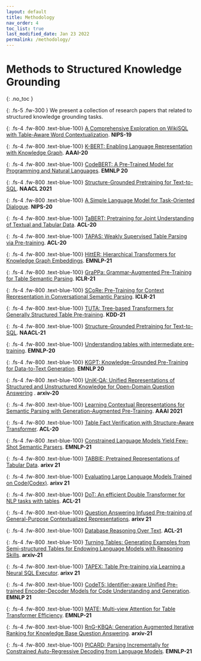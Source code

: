 ```yaml
---
layout: default
title: Methodology
nav_order: 4
toc_list: true
last_modified_date: Jan 23 2022
permalink: /methodology/
---
```


# Methods to Structured Knowledge Grounding
{: .no_toc }

{: .fs-5 .fw-300 }
We present a collection of research papers that related to structured knowledge grounding tasks.

[comment]: <> (## Table of contents)

[comment]: <> ({: .no_toc .text-delta .fs-4 style="font-weight:800"})

[comment]: <> (- TOC)

[comment]: <> ({:toc})



{: .fs-4 .fw-800 .text-blue-100}
[A Comprehensive Exploration on WikiSQL with Table-Aware Word Contextualization]((https://arxiv.org/abs/1902.01069)). 
 **NIPS-19**

[comment]: <> (<span class="fs-1">)

[comment]: <> (   [Code]&#40;https://github.com/naver/sqlova&#41;{: target="_blank" .btn .btn-green .mr-1 })

[comment]: <> (   [Semantic Scholar]&#40;https://www.semanticscholar.org/paper/A-Comprehensive-Exploration-on-WikiSQL-with-Word-Hwang-Yim/46b5d1bfe9bc72e056626c7f8cfd4936a4a00c0d&#41;{: .btn .btn-purple .mr-1 target="_blank" })

[comment]: <> (</span>)

[comment]: <> (**Evaluation Tasks:** [WikiSQL]&#40;/benchmarks#wikisql&#41;)


{: .fs-4 .fw-800 .text-blue-100}
[K-BERT: Enabling Language Representation with Knowledge Graph](https://arxiv.org/abs/1909.07606). 
**AAAI-20**

[comment]: <> (<span class="fs-1">)

[comment]: <> (   [Code]&#40;https://github.com/autoliuweijie/K-BERT&#41;{: target="_blank" .btn .btn-green .mr-1 })

[comment]: <> (   [Semantic Scholar]&#40;https://www.semanticscholar.org/paper/K-BERT%3A-Enabling-Language-Representation-with-Graph-Liu-Zhou/06a73ad09664435f8b3cd90293f4e05a047cf375&#41;{: .btn .btn-purple .mr-1 target="_blank" })

[comment]: <> (</span> )

[comment]: <> (**Evaluation Tasks:** Book, review,Chnsenticorp, Shopping, Weibo, XNLI, LCQMC, NLPCC-DBQA, MSRA-NER, Finance Q&A, Law Q&A, Finance NER, Medicine NER)

{: .fs-4 .fw-800 .text-blue-100}
[CodeBERT: A Pre-Trained Model for Programming and Natural Languages](https://arxiv.org/abs/2002.08155). 
**EMNLP 20**

[comment]: <> (<span class="fs-1">)

[comment]: <> (   [Code]&#40;https://github.com/microsoft/CodeBERT&#41;{: target="_blank" .btn .btn-green .mr-1 })

[comment]: <> (   [Semantic Scholar]&#40;https://www.semanticscholar.org/paper/CodeBERT%3A-A-Pre-Trained-Model-for-Programming-and-Feng-Guo/0fe2636446cd686830da3d971b31a004d6094b3c&#41;{: .btn .btn-purple .mr-1 target="_blank" })

[comment]: <> (</span>)

{: .fs-4 .fw-800 .text-blue-100}
[Structure-Grounded Pretraining for Text-to-SQL](https://arxiv.org/abs/2002.08155). 
**NAACL 2021**

[comment]: <> (<span class="fs-1">)

[comment]: <> (   [Code]&#40;https://aka.ms/strug&#41;{: target="_blank" .btn .btn-green .mr-1 })

[comment]: <> (   [Semantic Scholar]&#40;https://www.semanticscholar.org/paper/Structure-Grounded-Pretraining-for-Text-to-SQL-Deng-Awadallah/1e84152b10e48ef592917576ca74f814adadcdc7&#41;{: .btn .btn-purple .mr-1 target="_blank" })

[comment]: <> (</span>)

{: .fs-4 .fw-800 .text-blue-100}
[A Simple Language Model for Task-Oriented Dialogue](https://arxiv.org/abs/2005.00796). 
**NIPS-20**

[comment]: <> (<span class="fs-1">)

[comment]: <> (   [Code]&#40;https://github.com/salesforce/simpletod&#41;{: target="_blank" .btn .btn-green .mr-1 })

[comment]: <> (   [Semantic Scholar]&#40;https://www.semanticscholar.org/paper/A-Simple-Language-Model-for-Task-Oriented-Dialogue-Hosseini-Asl-McCann/71d64c24dc0ac9726d2be57f4936ac4528430f64&#41;{: .btn .btn-purple .mr-1 target="_blank" })

[comment]: <> (</span> )

[comment]: <> (**Evaluation Tasks:** [MultiWoZ]&#40;/benchmarks#multiwoz21&#41;)

{: .fs-4 .fw-800 .text-blue-100}
[TaBERT: Pretraining for Joint Understanding of Textual and Tabular Data](https://arxiv.org/abs/2005.08314). 
**ACL-20**

[comment]: <> (<span class="fs-1">)

[comment]: <> (   [Code]&#40;http://fburl.com/TaBERT&#41;{: target="_blank" .btn .btn-green .mr-1 })

[comment]: <> (   [Semantic Scholar]&#40;https://www.semanticscholar.org/paper/TaBERT%3A-Pretraining-for-Joint-Understanding-of-and-Yin-Neubig/a5b1d1cab073cb746a990b37d42dc7b67763f881&#41;{: .btn .btn-purple .mr-1 target="_blank" })

[comment]: <> (</span> )

[comment]: <> (**Evaluation Tasks:** [WikiSQL]&#40;/benchmarks#wikisql&#41;, [Spider]&#40;/benchmarks#spider&#41;)

{: .fs-4 .fw-800 .text-blue-100}
[TAPAS: Weakly Supervised Table Parsing via Pre-training](https://arxiv.org/abs/2004.02349). 
**ACL-20**

[comment]: <> (<span class="fs-1">)

[comment]: <> (   [Code]&#40;https://github.com/google-research/tapas&#41;{: target="_blank" .btn .btn-green .mr-1 })

[comment]: <> (   [Semantic Scholar]&#40;https://www.semanticscholar.org/paper/TaPas%3A-Weakly-Supervised-Table-Parsing-via-Herzig-Nowak/52cb05d721688cb766c6e282e9d55c3b8e3dc0cf&#41;{: .btn .btn-purple .mr-1 target="_blank" })

[comment]: <> (</span> )

[comment]: <> (**Evaluation Tasks:** [WikiSQL]&#40;/benchmarks#wikisql&#41;, [WikiTableQuestion]&#40;/benchmarks#wikitablequestion&#41;, [SQA]&#40;/benchmarks#msr-sqa&#41;)

{: .fs-4 .fw-800 .text-blue-100}
[HittER: Hierarchical Transformers for Knowledge Graph Embeddings](https://arxiv.org/abs/2008.12813). 
**EMNLP-21**

[comment]: <> (<span class="fs-1">)

[comment]: <> (   [Code]&#40;https://github.com/sanxing-chen/HittER&#41;{: target="_blank" .btn .btn-green .mr-1 })

[comment]: <> (   [Semantic Scholar]&#40;https://www.semanticscholar.org/paper/HittER%3A-Hierarchical-Transformers-for-Knowledge-Chen-Liu/7e7499b47fe57033768f26ef98a3b644688eb2a2&#41;{: .btn .btn-purple .mr-1 target="_blank" })

[comment]: <> (</span> )

[comment]: <> (**Evaluation Tasks:** FB15K-237, WN18RR, FreebaseQA, [WebQuestionSP]&#40;/benchmarks#webqsp&#41;)

{: .fs-4 .fw-800 .text-blue-100}
[GraPPa: Grammar-Augmented Pre-Training for Table Semantic Parsing](https://arxiv.org/abs/2009.13845). 
**ICLR-21**

[comment]: <> (<span class="fs-1">)

[comment]: <> (   [Code]&#40;https://github.com/taoyds/grappa&#41;{: target="_blank" .btn .btn-green .mr-1 })

[comment]: <> (   [Pre-trained Model]&#40;https://huggingface.co/Salesforce/grappa_large_jnt&#41;{: .btn .btn-purple .mr-1 target="_blank" })

[comment]: <> (   [Semantic Scholar]&#40;https://www.semanticscholar.org/paper/GraPPa%3A-Grammar-Augmented-Pre-Training-for-Table-Yu-Wu/eedf45f62dea0eaef5643c42c84f7cc7b80ee782&#41;{: .btn .btn-purple .mr-1 target="_blank" })

[comment]: <> (</span> )

[comment]: <> (**Evaluation Tasks:** [Spider]&#40;/benchmarks#spider&#41;, [WikiSQL fully-supervised-setting&weakly-supervised-setting]&#40;/benchmarks#wikisql&#41;, [WikiTableQuestion]&#40;/benchmarks#wikitablequestion&#41;)

{: .fs-4 .fw-800 .text-blue-100}
[SCoRe: Pre-Training for Context Representation in Conversational Semantic Parsing](https://openreview.net/forum?id=oyZxhRI2RiE). 
**ICLR-21**

[comment]: <> (<span class="fs-1">)

[comment]: <> (   [Code]&#40;https://github.com/microsoft/SCoRE&#41;{: target="_blank" .btn .btn-green .mr-1 })

[comment]: <> (   [Semantic Scholar]&#40;https://www.semanticscholar.org/paper/SCoRe%3A-Pre-Training-for-Context-Representation-in-Yu-Zhang/ff1d3698b8d5f942e6a0775e173720210429b8ae&#41;{: .btn .btn-purple .mr-1 target="_blank" })

[comment]: <> (</span> )

[comment]: <> (**Evaluation Tasks:** [SParC]&#40;/benchmarks#sparc&#41;, [CoSQL]&#40;/benchmarks#cosql&#41;, [MultiWoZ2.1]&#40;/benchmarks#multiwoz&#41;, [SQA]&#40;/benchmarks#sqa&#41;)

{: .fs-4 .fw-800 .text-blue-100}
[TUTA: Tree-based Transformers for Generally Structured Table Pre-training](https://arxiv.org/abs/2010.12537). 
**KDD-21**

[comment]: <> (<span class="fs-1">)

[comment]: <> (   [Code]&#40;https://github.com/microsoft/TUTA_table_understanding/&#41;{: target="_blank" .btn .btn-green .mr-1 })

[comment]: <> (   [Semantic Scholar]&#40;https://www.semanticscholar.org/paper/TUTA%3A-Tree-based-Transformers-for-Generally-Table-Wang-Dong/24a12899ce97bd4a56f7c6b49d3979b9465f0190&#41;{: .btn .btn-purple .mr-1 target="_blank" })

[comment]: <> (</span> )

[comment]: <> (**Evaluation Tasks:** Cell Type Classification &#40;CTC&#41; tasks, Table Type Classification &#40;TTC&#41; tasks)

{: .fs-4 .fw-800 .text-blue-100}
[Structure-Grounded Pretraining for Text-to-SQL](https://arxiv.org/abs/2010.12773). 
**NAACL-21**

[comment]: <> (<span class="fs-1">)

[comment]: <> (   [Code]&#40;https://aka.ms/strug&#41;{: target="_blank" .btn .btn-green .mr-1 })

[comment]: <> (   [Semantic Scholar]&#40;https://www.semanticscholar.org/paper/Structure-Grounded-Pretraining-for-Text-to-SQL-Deng-Awadallah/346f54fd61f875ae348f0a38f189ccdacf232df4&#41;{: .btn .btn-purple .mr-1 target="_blank" })

[comment]: <> (</span> )

[comment]: <> (**Evaluation Tasks:** Text2SQL datasets&#40;Spider-Realistic, ATIS, GeoQuery, Restaurants, Academic, IMDB, Yelp, Scholar, Advising&#41;, [Spider]&#40;/benchmarks#spider&#41;, [WikiSQL&#40;fully supervised setting&#41;]&#40;/benchmarks#wikisql&#41;)

{: .fs-4 .fw-800 .text-blue-100}
[Understanding tables with intermediate pre-training](https://arxiv.org/abs/2010.00571). 
**EMNLP-20**

[comment]: <> (<span class="fs-1">)

[comment]: <> (   [Code]&#40;https://github.com/google-research/tapas&#41;{: target="_blank" .btn .btn-green .mr-1 })

[comment]: <> (   [Semantic Scholar]&#40;https://www.semanticscholar.org/paper/Understanding-tables-with-intermediate-pre-training-Eisenschlos-Krichene/65be695739d0fa35212e49ccccd129535e6d9e15&#41;{: .btn .btn-purple .mr-1 target="_blank" })

[comment]: <> (</span> )

[comment]: <> (**Evaluation Tasks:** [TabFact]&#40;/benchmarks#tabfact&#41;, [SQA]&#40;/benchmarks#msr-sqa&#41;)

{: .fs-4 .fw-800 .text-blue-100}
[KGPT: Knowledge-Grounded Pre-Training for Data-to-Text Generation](https://arxiv.org/abs/2010.02307). 
**EMNLP 20**

[comment]: <> (<span class="fs-1">)

[comment]: <> (   [Code]&#40;https://github.com/wenhuchen/KGPT&#41;{: target="_blank" .btn .btn-green .mr-1 })

[comment]: <> (   [Semantic Scholar]&#40;https://www.semanticscholar.org/paper/KGPT%3A-Knowledge-Grounded-Pre-Training-for-Chen-Su/6f33bd4e62955f4d40424f8ae4ec83af4e97862c&#41;{: .btn .btn-purple .mr-1 target="_blank" })

[comment]: <> (</span>)

{: .fs-4 .fw-800 .text-blue-100}
[UniK-QA: Unified Representations of Structured and Unstructured Knowledge for Open-Domain Question Answering](https://arxiv.org/abs/2012.14610) . 
**arxiv-20**

[comment]: <> (<span class="fs-1">)

[comment]: <> (   [Semantic Scholar]&#40;https://www.semanticscholar.org/paper/UniK-QA%3A-Unified-Representations-of-Structured-and-O%C4%9Fuz-Chen/0ccf167707dddebe9bbfd2095256804698e3a81d&#41;{: .btn .btn-purple .mr-1 target="_blank" })

[comment]: <> (</span> )

[comment]: <> (**Evaluation Tasks:**  NaturalQuestions, WebQuestions)

{: .fs-4 .fw-800 .text-blue-100}
[Learning Contextual Representations for Semantic Parsing with Generation-Augmented Pre-Training](https://arxiv.org/abs/2012.10309). 
**AAAI 2021**

[comment]: <> (<span class="fs-1">)

[comment]: <> (   [Code]&#40;https://github.com/awslabs/gap-text2sql&#41;{: target="_blank" .btn .btn-green .mr-1 })

[comment]: <> (   [Semantic Scholar]&#40;https://www.semanticscholar.org/paper/Learning-Contextual-Representations-for-Semantic-Shi-Ng/c75a2ee17056d2b8c14ac25f9f328a09eb4cf040&#41;{: .btn .btn-purple .mr-1 target="_blank" })

[comment]: <> (</span>)

[comment]: <> (**Evaluation Tasks:** WikiNLDB)

{: .fs-4 .fw-800 .text-blue-100}
[Table Fact Verification with Structure-Aware Transformer](https://aclanthology.org/2020.emnlp-main.126/). 
**ACL-20**

[comment]: <> (<span class="fs-1">)

[comment]: <> (   [Code]&#40;https://github.com/zhhongzhi/sat&#41;{: target="_blank" .btn .btn-green .mr-1 })

[comment]: <> (   [Semantic Scholar]&#40;https://www.semanticscholar.org/paper/Table-Fact-Verification-with-Structure-Aware-Zhang-Wang/38b3c835e272a25fca4fe523dad627feb6552bd3&#41;{: .btn .btn-purple .mr-1 target="_blank" })

[comment]: <> (</span> )

[comment]: <> (**Evaluation Tasks:** [TabFact]&#40;/benchmarks#tabfact&#41;)

{: .fs-4 .fw-800 .text-blue-100}
[Constrained Language Models Yield Few-Shot Semantic Parsers](https://arxiv.org/abs/2104.08768). 
**EMNLP-21**

[comment]: <> (<span class="fs-1">)

[comment]: <> (   [Code]&#40;https://github.com/microsoft/semantic_parsing_with_constrained_lm&#41;{: target="_blank" .btn .btn-green .mr-1 })

[comment]: <> (</span> )

[comment]: <> (**Evaluation Tasks:** Overnight, Break, SMCalFlow)

{: .fs-4 .fw-800 .text-blue-100}
[TABBIE: Pretrained Representations of Tabular Data](https://arxiv.org/abs/2105.02584). 
**arixv 21**

[comment]: <> (<span class="fs-1">)

[comment]: <> (   [Code]&#40;https://github.com/SFIG611/tabbie&#41;{: target="_blank" .btn .btn-green .mr-1 })

[comment]: <> (   [Semantic Scholar]&#40;https://www.semanticscholar.org/paper/TABBIE%3A-Pretrained-Representations-of-Tabular-Data-Iida-Thai/386bfd0e411dee4f512a8737c55dd84846981182&#41;{: .btn .btn-purple .mr-1 target="_blank" })

[comment]: <> (</span> )

{: .fs-4 .fw-800 .text-blue-100}
[Evaluating Large Language Models Trained on Code(Codex)](https://arxiv.org/abs/2105.02584). 
**arixv 21**

[comment]: <> (<span class="fs-1">)

[comment]: <> (   [Website]&#40;https://openai.com/api/&#41;{: target="_blank" .btn .btn-red .mr-1 })

[comment]: <> (   [Semantic Scholar]&#40;https://www.semanticscholar.org/paper/Evaluating-Large-Language-Models-Trained-on-Code-Chen-Tworek/acbdbf49f9bc3f151b93d9ca9a06009f4f6eb269&#41;{: .btn .btn-purple .mr-1 target="_blank" })

[comment]: <> (</span>)

{: .fs-4 .fw-800 .text-blue-100}
[DoT: An efficient Double Transformer for NLP tasks with tables](https://arxiv.org/abs/2106.00479). 
**ACL-21**

[comment]: <> (<span class="fs-1">)

[comment]: <> (   [Code]&#40;https://github.com/google-research/tapas&#41;{: target="_blank" .btn .btn-green .mr-1 })

[comment]: <> (</span> )

[comment]: <> (**Evaluation Tasks:** [WikiSQL]&#40;/benchmarks#wikisql&#41;,  [WikiTableQuestion]&#40;/benchmarks#wikitablequestion&#41;, [TabFact]&#40;/benchmarks#tabfact&#41;)

{: .fs-4 .fw-800 .text-blue-100}
[Question Answering Infused Pre-training of General-Purpose Contextualized Representations](https://arxiv.org/abs/2106.08190). 
**arixv 21**

[comment]: <> (<span class="fs-1">)

[comment]: <> (   [Semantic Scholar]&#40;https://www.semanticscholar.org/paper/Question-Answering-Infused-Pre-training-of-Jia-Lewis/e4c13aadc6adeb8131bb08324e2688383fbb8ec9&#41;{: .btn .btn-purple .mr-1 target="_blank" })

[comment]: <> (</span>)

{: .fs-4 .fw-800 .text-blue-100}
[Database Reasoning Over Text](https://arxiv.org/abs/2106.01074). 
**ACL-21**

[comment]: <> (<span class="fs-1">)

[comment]: <> (   [Code]&#40;https://github.com/facebookresearch/NeuralDB&#41;{: target="_blank" .btn .btn-green .mr-1 })

[comment]: <> (</span> )

{: .fs-4 .fw-800 .text-blue-100}
[Turning Tables: Generating Examples from Semi-structured Tables for Endowing Language Models with Reasoning Skills](https://arxiv.org/abs/2107.07653). 
**arxiv-21**

[comment]: <> (<span class="fs-1">)

[comment]: <> (   [Code]&#40;https://github.com/oriyor/turning_tables&#41;{: target="_blank" .btn .btn-green .mr-1 })

[comment]: <> (</span> )

[comment]: <> (**Evaluation Tasks:** DROP, IIRC, [MMQA]&#40;/benchmarks#multimodalqa&#41;)

{: .fs-4 .fw-800 .text-blue-100}
[TAPEX: Table Pre-training via Learning a Neural SQL Executor](https://arxiv.org/abs/2107.07653). 
**arixv 21**

[comment]: <> (<span class="fs-1">)

[comment]: <> (   [Code]&#40;https://github.com/microsoft/Table-Pretraining&#41;{: target="_blank" .btn .btn-green .mr-1 })

[comment]: <> (   [Website]&#40;https://table-pretraining.github.io/&#41;{: target="_blank" .btn .btn-green .mr-1 })

[comment]: <> (   [Semantic Scholar]&#40;https://www.semanticscholar.org/paper/TAPEX%3A-Table-Pre-training-via-Learning-a-Neural-SQL-Liu-Chen/8592953f1ebe38ba4cab05c28a088f5d5691a514&#41;{: .btn .btn-purple .mr-1 target="_blank" })

[comment]: <> (</span> )

{: .fs-4 .fw-800 .text-blue-100}
[CodeT5: Identifier-aware Unified Pre-trained Encoder-Decoder Models for Code Understanding and Generation](https://arxiv.org/abs/2109.00859). 
**EMNLP 21**

[comment]: <> (<span class="fs-1">)

[comment]: <> (   [Code]&#40;https: //github.com/salesforce/CodeT5&#41;{: target="_blank" .btn .btn-green .mr-1 })

[comment]: <> (   [Website]&#40;https://table-pretraining.github.io/&#41;{: target="_blank" .btn .btn-green .mr-1 })

[comment]: <> (   [Semantic Scholar]&#40;https://www.semanticscholar.org/paper/TAPEX%3A-Table-Pre-training-via-Learning-a-Neural-SQL-Liu-Chen/8592953f1ebe38ba4cab05c28a088f5d5691a514&#41;{: .btn .btn-purple .mr-1 target="_blank" })

[comment]: <> (</span>)

{: .fs-4 .fw-800 .text-blue-100}
[MATE: Multi-view Attention for Table Transformer Efficiency](https://arxiv.org/abs/2109.04312).
**EMNLP-21**

[comment]: <> (<span class="fs-1">)

[comment]: <> (   [Code]&#40;https://github.com/google-research/tapas&#41;{: target="_blank" .btn .btn-green .mr-1 })

[comment]: <> (</span> )

[comment]: <> (**Evaluation Tasks:** [HybridQA]&#40;/benchmarks#hybridqa&#41;, [SQA]&#40;/benchmarks#msr-sqa&#41;, [WikiTableQuestion]&#40;/benchmarks#wikitablequestion&#41;, [TabFact]&#40;/benchmarks#tabfact&#41;)

{: .fs-4 .fw-800 .text-blue-100}
[RnG-KBQA: Generation Augmented Iterative Ranking for Knowledge Base Question Answering](https://arxiv.org/abs/2109.08678). 
**arxiv-21**

[comment]: <> (<span class="fs-1">)

[comment]: <> (   [Code]&#40;https://github.com/salesforce/rng-kbqa&#41;{: target="_blank" .btn .btn-green .mr-1 })

[comment]: <> (</span> )

[comment]: <> (**Evaluation Tasks:** [GrailQA]&#40;/benchmarks#grailqa&#41;, [WebQSP]&#40;/benchmarks#webqsp&#41;)

{: .fs-4 .fw-800 .text-blue-100}
[PICARD: Parsing Incrementally for Constrained Auto-Regressive Decoding from Language Models](https://arxiv.org/abs/2109.05093). 
**EMNLP-21**

[comment]: <> (<span class="fs-1">)

[comment]: <> (   [Code]&#40;https://github.com/ElementAI/picard&#41;{: target="_blank" .btn .btn-green .mr-1 })

[comment]: <> (</span> )

[comment]: <> (**Evaluation Tasks:** [Spider]&#40;/benchmarks#spider&#41;, [CoSQL]&#40;/benchmarks#cosql&#41;)


